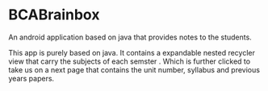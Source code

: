 # BCABrainbox
 An android application based on java that provides notes to the students.
 
 This app is purely based on java. It contains a expandable nested recycler view that carry the subjects of each semster .
 Which is further clicked to take us on a next page that contains the unit number, syllabus and previous years papers.
